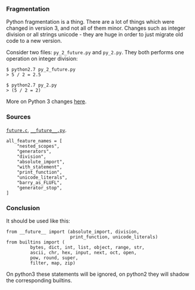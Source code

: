 ### Fragmentation
Python fragmentation is a thing. There are a lot of things which were changed in version 3, and not all of them minor. Changes such as integer division or all strings unicode - they are huge in order to just migrate old code to a new version.

Consider two files: `py_2_future.py` and `py_2.py`. They both performs one operation on integer division:

```
$ python2.7 py_2_future.py
> 5 / 2 = 2.5

$ python2.7 py_2.py
> (5 / 2 = 2)
```

More on Python 3 changes [here](http://sebastianraschka.com/Articles/2014_python_2_3_key_diff.html).

### Sources

[`future.c`](https://github.com/python/cpython/blob/2d264235f6e066611b412f7c2e1603866e0f7f1b/Python/future.c), [`__future__.py`](https://github.com/python/cpython/blob/master/Lib/__future__.py).

```
all_feature_names = [
    "nested_scopes",
    "generators",
    "division",
    "absolute_import",
    "with_statement",
    "print_function",
    "unicode_literals",
    "barry_as_FLUFL",
    "generator_stop",
]
```

### Conclusion
It should be used like this:

```
from __future__ import (absolute_import, division,
                        print_function, unicode_literals)
from builtins import (
         bytes, dict, int, list, object, range, str,
         ascii, chr, hex, input, next, oct, open,
         pow, round, super,
         filter, map, zip)
```

On python3 these statements will be ignored, on python2 they will shadow the corresponding builtins.